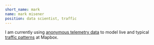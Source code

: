 ```yaml
---
short_name: mark
name: mark misener
position: data scientist, traffic
---
```

I am currently using [anonymous telemetry data](https://www.mapbox.com/telemetry/) to model live and typical [traffic patterns](https://www.mapbox.com/traffic-data/) at Mapbox.
